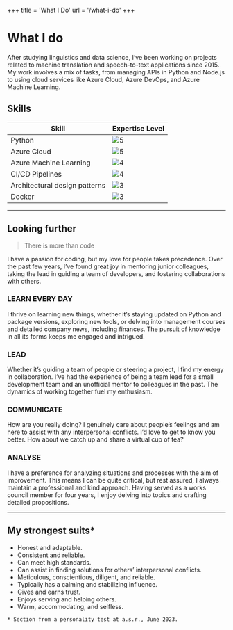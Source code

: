 +++
title = 'What I Do'
url = '/what-i-do'
+++

# What I do

After studying linguistics and data science, I’ve been working on projects related to machine translation and speech-to-text applications since 2015. My work involves a mix of tasks, from managing APIs in Python and Node.js to using cloud services like Azure Cloud, Azure DevOps, and Azure Machine Learning.

## Skills

| Skill                         | Expertise Level |
|-------------------------------|-----------------|
| Python                        | ![5](https://img.shields.io/badge/5-Expert-success) |
| Azure Cloud                   | ![5](https://img.shields.io/badge/5-Expert-success) |
| Azure Machine Learning        | ![4](https://img.shields.io/badge/4-Proficient-blue) |
| CI/CD Pipelines               | ![4](https://img.shields.io/badge/4-Proficient-blue) |
| Architectural design patterns | ![3](https://img.shields.io/badge/3-Competent-yellow) |
| Docker                        | ![3](https://img.shields.io/badge/3-Competent-yellow) |


---

## Looking further
> There is more than code

I have a passion for coding, but my love for people takes precedence. Over the past few years, I’ve found great joy in mentoring junior colleagues, taking the lead in guiding a team of developers, and fostering collaborations with others.

### LEARN EVERY DAY
I thrive on learning new things, whether it’s staying updated on Python and package versions, exploring new tools, or delving into management courses and detailed company news, including finances. The pursuit of knowledge in all its forms keeps me engaged and intrigued.

### LEAD
Whether it’s guiding a team of people or steering a project, I find my energy in collaboration. I’ve had the experience of being a team lead for a small development team and an unofficial mentor to colleagues in the past. The dynamics of working together fuel my enthusiasm.

### COMMUNICATE
How are you really doing? I genuinely care about people’s feelings and am here to assist with any interpersonal conflicts. I’d love to get to know you better. How about we catch up and share a virtual cup of tea?

### ANALYSE
I have a preference for analyzing situations and processes with the aim of improvement. This means I can be quite critical, but rest assured, I always maintain a professional and kind approach. Having served as a works council member for four years, I enjoy delving into topics and crafting detailed propositions.

---

## My strongest suits*

- Honest and adaptable.
- Consistent and reliable.
- Can meet high standards.
- Can assist in finding solutions for others’ interpersonal conflicts.
- Meticulous, conscientious, diligent, and reliable.
- Typically has a calming and stabilizing influence.
- Gives and earns trust.
- Enjoys serving and helping others.
- Warm, accommodating, and selfless.

`* Section from a personality test at a.s.r., June 2023.`